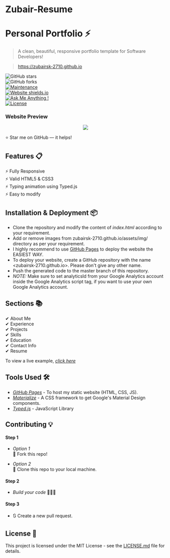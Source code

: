 # Zubair-Resume
# Personal Portfolio ⚡  
> A clean, beautiful, responsive portfolio template for Software Developers!

> https://zubairsk-2710.github.io

![GitHub stars](https://img.shields.io/github/stars/zubairsk-2710/Zubair-Resume)  
![GitHub forks](https://img.shields.io/github/forks/zubairsk-2710/Zubair-Resume)  
[![Maintenance](https://img.shields.io/badge/maintained-yes-green.svg)](https://github.com/zubairsk-2710/Zubair-Resume/commits/master)  
[![Website shields.io](https://img.shields.io/badge/website-up-yellow)](http://zubairsk-2710.github.io/)  
[![Ask Me Anything !](https://img.shields.io/badge/ask%20me-linkedin-1abc9c.svg)](https://www.linkedin.com/in/shaik-zubair-hussain/)  
[![License](http://img.shields.io/:license-mit-blue.svg?style=flat-square)](http://badges.mit-license.org)

### Website Preview
<p align="center"> 
  <kbd>
    <a href="https://zubairsk-2710.github.io" target="_blank"><img src="examples/preview.gif">
  </a>
  </kbd>
</p>

:star: Star me on GitHub — it helps!

## Features 📋  
⚡ Fully Responsive\
⚡ Valid HTML5 & CSS3\
⚡ Typing animation using Typed.js\
⚡ Easy to modify

## Installation & Deployment 📦  
- Clone the repository and modify the content of *index.html* according to your requirement.
- Add or remove images from zubairsk-2710.github.io/assets/img/ directory as per your requirement.
- I highly recommend to use [GitHub Pages](https://create-react-app.dev/docs/deployment/#github-pages) to deploy the website the EASIEST WAY.
- To deploy your website, create a GitHub repository with the name <zubairsk-2710.github.io>. Please don't give any other name.
- Push the generated code to the master branch of this repository.
- *NOTE:* Make sure to set analyticsId from your Google Analytics account inside the Google Analytics script tag, if you want to use your own Google Analytics account.

## Sections 📚  
✔ About Me\
✔ Experience\
✔ Projects\
✔ Skills\
✔ Education\
✔ Contact Info\
✔ Resume

To view a live example, *[click here](https://zubairsk-2710.github.io)*

## Tools Used 🛠  
* [*GitHub Pages*](https://create-react-app.dev/docs/deployment/#github-pages) - To host my static website (HTML, CSS, JS).
* [*Materialize*](https://materializecss.com/) - A CSS framework to get Google's Material Design components.
* [*Typed.js*](https://mattboldt.com/demos/typed-js/) - JavaScript Library

## Contributing 💡

#### Step 1  
- *Option 1*  
  🍴 Fork this repo!

- *Option 2*  
  👯 Clone this repo to your local machine.

#### Step 2  
- *Build your code* 🔨🔨🔨

#### Step 3  
- 🔃 Create a new pull request.

## License 📄  
This project is licensed under the MIT License - see the [LICENSE.md](./LICENSE) file for details.
